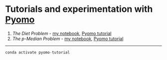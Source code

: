 # Tutorials and experimentation with [Pyomo](https://www.pyomo.org)

1. *The Diet Problem* - [my notebook](diet-problem.ipynb), [Pyomo tutorial](https://nbviewer.jupyter.org/github/Pyomo/PyomoGallery/blob/master/diet/DietProblem.ipynb)
2. *The p-Median Problem* - [my notebook](p-median-problem.ipynb), [Pyomo tutorial](https://nbviewer.jupyter.org/github/Pyomo/PyomoGallery/blob/master/p_median/p_median.ipynb)

---

```python
conda activate pyomo-tutorial
```

